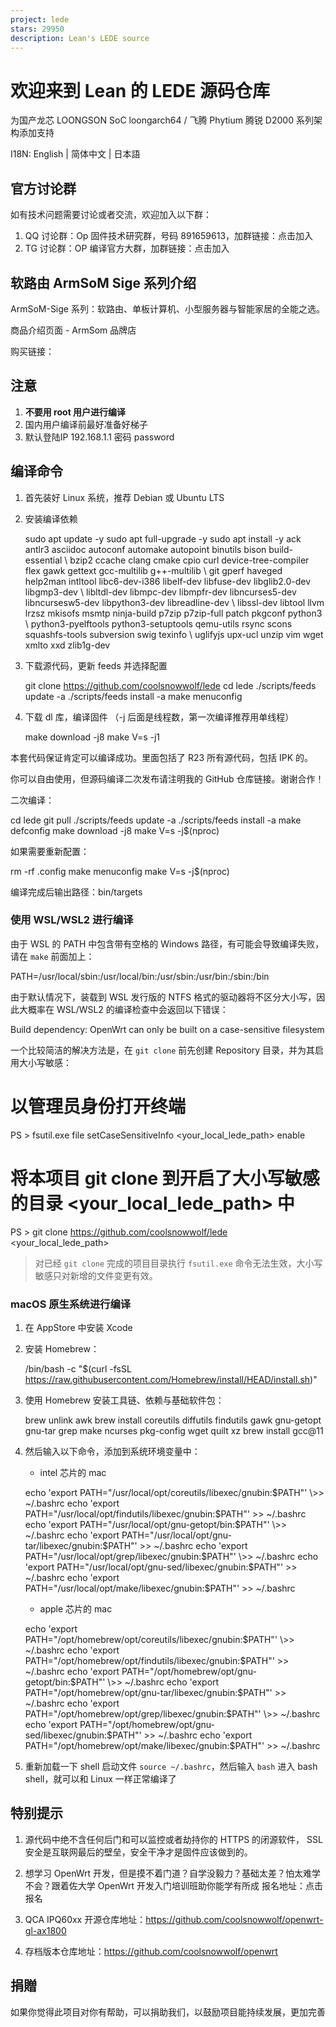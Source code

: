 ```yaml
---
project: lede
stars: 29950
description: Lean's LEDE source
---
```


欢迎来到 Lean 的 LEDE 源码仓库
=====================

为国产龙芯 LOONGSON SoC loongarch64 / 飞腾 Phytium 腾锐 D2000 系列架构添加支持

I18N: English | 简体中文 | 日本語

官方讨论群
-----

如有技术问题需要讨论或者交流，欢迎加入以下群：

1.  QQ 讨论群：Op 固件技术研究群，号码 891659613，加群链接：点击加入
2.  TG 讨论群：OP 编译官方大群，加群链接：点击加入

软路由 ArmSoM Sige 系列介绍
--------------------

ArmSoM-Sige 系列：软路由、单板计算机、小型服务器与智能家居的全能之选。

商品介绍页面 - ArmSom 品牌店

购买链接：

注意
--

1.  **不要用 root 用户进行编译**
2.  国内用户编译前最好准备好梯子
3.  默认登陆IP 192.168.1.1 密码 password

编译命令
----

1.  首先装好 Linux 系统，推荐 Debian 或 Ubuntu LTS
    
2.  安装编译依赖
    
    sudo apt update -y
    sudo apt full-upgrade -y
    sudo apt install -y ack antlr3 asciidoc autoconf automake autopoint binutils bison build-essential \\
    bzip2 ccache clang cmake cpio curl device-tree-compiler flex gawk gettext gcc-multilib g++-multilib \\
    git gperf haveged help2man intltool libc6-dev-i386 libelf-dev libfuse-dev libglib2.0-dev libgmp3-dev \\
    libltdl-dev libmpc-dev libmpfr-dev libncurses5-dev libncursesw5-dev libpython3-dev libreadline-dev \\
    libssl-dev libtool llvm lrzsz mkisofs msmtp ninja-build p7zip p7zip-full patch pkgconf python3 \\
    python3-pyelftools python3-setuptools qemu-utils rsync scons squashfs-tools subversion swig texinfo \\
    uglifyjs upx-ucl unzip vim wget xmlto xxd zlib1g-dev
    
3.  下载源代码，更新 feeds 并选择配置
    
    git clone https://github.com/coolsnowwolf/lede
    cd lede
    ./scripts/feeds update -a
    ./scripts/feeds install -a
    make menuconfig
    
4.  下载 dl 库，编译固件 （-j 后面是线程数，第一次编译推荐用单线程）
    
    make download -j8
    make V=s -j1
    

本套代码保证肯定可以编译成功。里面包括了 R23 所有源代码，包括 IPK 的。

你可以自由使用，但源码编译二次发布请注明我的 GitHub 仓库链接。谢谢合作！

二次编译：

cd lede
git pull
./scripts/feeds update -a
./scripts/feeds install -a
make defconfig
make download -j8
make V=s -j$(nproc)

如果需要重新配置：

rm -rf .config
make menuconfig
make V=s -j$(nproc)

编译完成后输出路径：bin/targets

### 使用 WSL/WSL2 进行编译

由于 WSL 的 PATH 中包含带有空格的 Windows 路径，有可能会导致编译失败，请在 `make` 前面加上：

PATH=/usr/local/sbin:/usr/local/bin:/usr/sbin:/usr/bin:/sbin:/bin

由于默认情况下，装载到 WSL 发行版的 NTFS 格式的驱动器将不区分大小写，因此大概率在 WSL/WSL2 的编译检查中会返回以下错误：

Build dependency: OpenWrt can only be built on a case-sensitive filesystem

一个比较简洁的解决方法是，在 `git clone` 前先创建 Repository 目录，并为其启用大小写敏感：

# 以管理员身份打开终端
PS \> fsutil.exe file setCaseSensitiveInfo <your\_local\_lede\_path\> enable
# 将本项目 git clone 到开启了大小写敏感的目录 <your\_local\_lede\_path> 中
PS \> git clone https://github.com/coolsnowwolf/lede <your\_local\_lede\_path\>

> 对已经 `git clone` 完成的项目目录执行 `fsutil.exe` 命令无法生效，大小写敏感只对新增的文件变更有效。

### macOS 原生系统进行编译

1.  在 AppStore 中安装 Xcode
    
2.  安装 Homebrew：
    
    /bin/bash -c "$(curl -fsSL https://raw.githubusercontent.com/Homebrew/install/HEAD/install.sh)"
    
3.  使用 Homebrew 安装工具链、依赖与基础软件包：
    
    brew unlink awk
    brew install coreutils diffutils findutils gawk gnu-getopt gnu-tar grep make ncurses pkg-config wget quilt xz
    brew install gcc@11
    
4.  然后输入以下命令，添加到系统环境变量中：
    
    -   intel 芯片的 mac
    
    echo 'export PATH="/usr/local/opt/coreutils/libexec/gnubin:$PATH"' \>> ~/.bashrc
    echo 'export PATH="/usr/local/opt/findutils/libexec/gnubin:$PATH"' \>> ~/.bashrc
    echo 'export PATH="/usr/local/opt/gnu-getopt/bin:$PATH"' \>> ~/.bashrc
    echo 'export PATH="/usr/local/opt/gnu-tar/libexec/gnubin:$PATH"' \>> ~/.bashrc
    echo 'export PATH="/usr/local/opt/grep/libexec/gnubin:$PATH"' \>> ~/.bashrc
    echo 'export PATH="/usr/local/opt/gnu-sed/libexec/gnubin:$PATH"' \>> ~/.bashrc
    echo 'export PATH="/usr/local/opt/make/libexec/gnubin:$PATH"' \>> ~/.bashrc
    
    -   apple 芯片的 mac
    
    echo 'export PATH="/opt/homebrew/opt/coreutils/libexec/gnubin:$PATH"' \>> ~/.bashrc
    echo 'export PATH="/opt/homebrew/opt/findutils/libexec/gnubin:$PATH"' \>> ~/.bashrc
    echo 'export PATH="/opt/homebrew/opt/gnu-getopt/bin:$PATH"' \>> ~/.bashrc
    echo 'export PATH="/opt/homebrew/opt/gnu-tar/libexec/gnubin:$PATH"' \>> ~/.bashrc
    echo 'export PATH="/opt/homebrew/opt/grep/libexec/gnubin:$PATH"' \>> ~/.bashrc
    echo 'export PATH="/opt/homebrew/opt/gnu-sed/libexec/gnubin:$PATH"' \>> ~/.bashrc
    echo 'export PATH="/opt/homebrew/opt/make/libexec/gnubin:$PATH"' \>> ~/.bashrc
    
5.  重新加载一下 shell 启动文件 `source ~/.bashrc`，然后输入 `bash` 进入 bash shell，就可以和 Linux 一样正常编译了
    

特别提示
----

1.  源代码中绝不含任何后门和可以监控或者劫持你的 HTTPS 的闭源软件， SSL 安全是互联网最后的壁垒，安全干净才是固件应该做到的。
    
2.  想学习 OpenWrt 开发，但是摸不着门道？自学没毅力？基础太差？怕太难学不会？跟着佐大学 OpenWrt 开发入门培训班助你能学有所成 报名地址：点击报名
    
3.  QCA IPQ60xx 开源仓库地址：https://github.com/coolsnowwolf/openwrt-gl-ax1800
    
4.  存档版本仓库地址：https://github.com/coolsnowwolf/openwrt
    

捐贈
--

如果你觉得此项目对你有帮助，可以捐助我们，以鼓励项目能持续发展，更加完善

